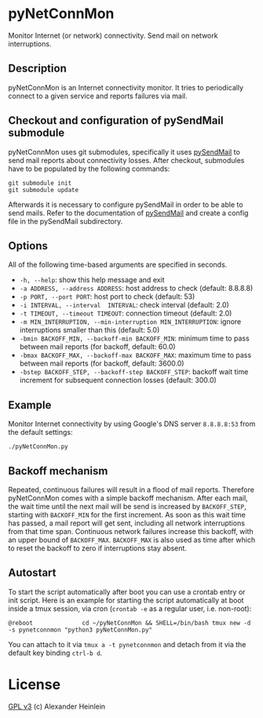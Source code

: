 # pyNetConnMon

Monitor Internet (or network) connectivity. Send mail on network interruptions.

## Description

pyNetConnMon is an Internet connectivity monitor.
It tries to periodically connect to a given service and reports failures via mail.

## Checkout and configuration of pySendMail submodule

pyNetConnMon uses git submodules, specifically it uses [pySendMail](https://github.com/scaidermern/pySendMail) to send mail reports about connectivity losses.
After checkout, submodules have to be populated by the following commands:
```
git submodule init
git submodule update
```

Afterwards it is necessary to configure pySendMail in order to be able to send mails. 
Refer to the documentation of [pySendMail](https://github.com/scaidermern/pySendMail) and create a config file in the pySendMail subdirectory.

## Options

All of the following time-based arguments are specified in seconds.

- `-h, --help`: show this help message and exit
- `-a ADDRESS, --address ADDRESS`: host address to check (default: 8.8.8.8)
- `-p PORT, --port PORT`: host port to check (default: 53)
- `-i INTERVAL, --interval  INTERVAL`: check interval (default: 2.0)
- `-t TIMEOUT, --timeout TIMEOUT`: connection timeout (default: 2.0)
- `-m MIN_INTERRUPTION, --min-interruption MIN_INTERRUPTION`: ignore interruptions smaller than this (default: 5.0)
- `-bmin BACKOFF_MIN, --backoff-min BACKOFF_MIN`: minimum time to pass between mail reports (for backoff, default: 60.0)
- `-bmax BACKOFF_MAX, --backoff-max BACKOFF_MAX`: maximum time to pass between mail reports (for backoff, default: 3600.0)
- `-bstep BACKOFF_STEP, --backoff-step BACKOFF_STEP`: backoff wait time increment for subsequent connection losses (default: 300.0)

## Example

Monitor Internet connectivity by using Google's DNS server `8.8.8.8:53` from the default settings:
```
./pyNetConnMon.py
```

## Backoff mechanism

Repeated, continuous failures will result in a flood of mail reports.
Therefore pyNetConnMon comes with a simple backoff mechanism.
After each mail, the wait time until the next mail will be send is increased by `BACKOFF_STEP`, starting with `BACKOFF_MIN` for the first increment.
As soon as this wait time has passed, a mail report will get sent, including all network interruptions from that time span.
Continuous network failures increase this backoff, with an upper bound of `BACKOFF_MAX`.
`BACKOFF_MAX` is also used as time after which to reset the backoff to zero if interruptions stay absent.

## Autostart

To start the script automatically after boot you can use a crontab entry or init script.
Here is an example for starting the script automatically at boot inside a tmux session, via cron (`crontab -e` as a regular user, i.e. non-root):
```
@reboot              cd ~/pyNetConnMon && SHELL=/bin/bash tmux new -d -s pynetconnmon "python3 pyNetConnMon.py"
```
You can attach to it via `tmux a -t pynetconnmon` and detach from it via the default key binding `ctrl-b d`.

# License
[GPL v3](http://www.gnu.org/licenses/gpl.html)
(c) Alexander Heinlein
